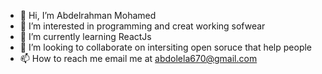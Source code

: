 - 👋 Hi, I’m Abdelrahman Mohamed
- 👀 I’m interested in programming and creat working sofwear
- 🌱 I’m currently learning ReactJs
- 💞️ I’m looking to collaborate on intersiting open soruce that help people
- 📫 How to reach me email me at abdolela670@gmail.com

<!---
Abdelrahman-bit/Abdelrahman-bit is a ✨ special ✨ repository because its `README.md` (this file) appears on your GitHub profile.
You can click the Preview link to take a look at your changes.
--->
